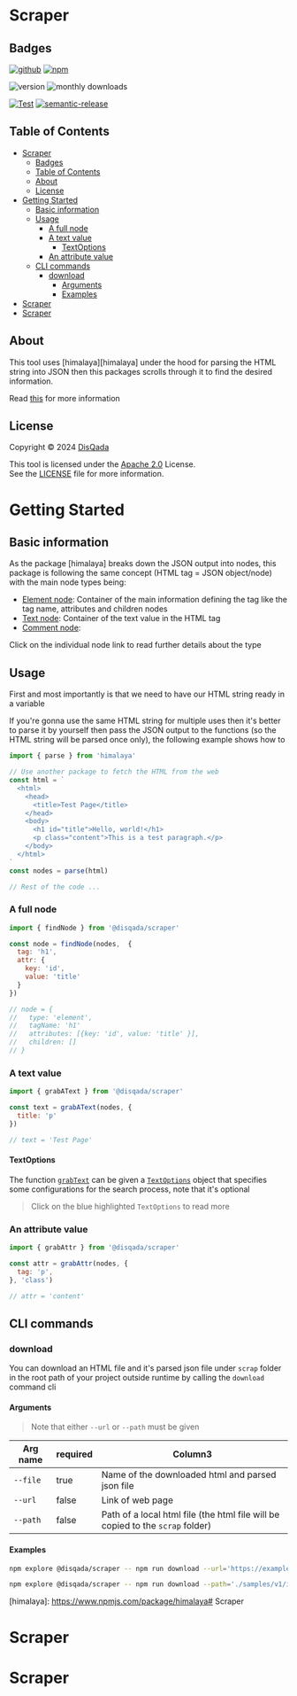 # Scraper

## Badges

[![github](https://img.shields.io/badge/DisQada/Scraper-000000?logo=github&logoColor=white)](https://www.github.com/DisQada/Scraper)
[![npm](https://img.shields.io/badge/@disqada/scraper-CB3837?logo=npm&logoColor=white)](https://www.npmjs.com/package/@disqada/scraper)

![version](https://img.shields.io/npm/v/@disqada/scraper.svg?label=latest&logo=npm)
![monthly downloads](https://img.shields.io/npm/dm/@disqada/scraper.svg?logo=npm)

[![Test](https://github.com/DisQada/Scraper/actions/workflows/test.yml/badge.svg)](https://github.com/DisQada/Scraper/actions/workflows/test.yml)
[![semantic-release](https://img.shields.io/badge/%20%20%F0%9F%93%A6%F0%9F%9A%80-semantic--release-e10079.svg?logo=semantic-release)](https://github.com/semantic-release/semantic-release)

## Table of Contents

- [Scraper](#scraper)
  - [Badges](#badges)
  - [Table of Contents](#table-of-contents)
  - [About](#about)
  - [License](#license)
- [Getting Started](#getting-started)
  - [Basic information](#basic-information)
  - [Usage](#usage)
    - [A full node](#a-full-node)
    - [A text value](#a-text-value)
      - [TextOptions](#textoptions)
    - [An attribute value](#an-attribute-value)
  - [CLI commands](#cli-commands)
    - [download](#download)
      - [Arguments](#arguments)
      - [Examples](#examples)
- [Scraper](#scraper-1)
- [Scraper](#scraper-2)

## About

This tool uses [himalaya][himalaya] under the hood for parsing the HTML string into JSON then this packages scrolls through it to find the desired information.

Read [this](#basic-information) for more information

## License

Copyright &copy; 2024 [DisQada](https://github.com/nabil-alsaiad)

This tool is licensed under the [Apache 2.0](https://www.apache.org/licenses/LICENSE-2.0) License.  
See the [LICENSE](LICENSE) file for more information.

# Getting Started

## Basic information

As the package [himalaya] breaks down the JSON output into nodes, this package is following the same concept (HTML tag = JSON object/node) with the main node types being:
- [Element node](https://disqada.github.io/Scraper/types/ElementNode): Container of the main information defining the tag like the tag name, attributes and children nodes
- [Text node](https://disqada.github.io/Scraper/types/TextNode): Container of the text value in the HTML tag
- [Comment node](https://disqada.github.io/Scraper/types/CommentNode): 

Click on the individual node link to read further details about the type

## Usage

First and most importantly is that we need to have our HTML string ready in a variable

If you're gonna use the same HTML string for multiple uses then it's better to parse it by yourself then pass the JSON output to the functions (so the HTML string will be parsed once only), the following example shows how to

```js
import { parse } from 'himalaya'

// Use another package to fetch the HTML from the web
const html = `
  <html>
    <head>
      <title>Test Page</title>
    </head>
    <body>
      <h1 id="title">Hello, world!</h1>
      <p class="content">This is a test paragraph.</p>
    </body>
  </html>
`
const nodes = parse(html)

// Rest of the code ...
```

### A full node

```js
import { findNode } from '@disqada/scraper'

const node = findNode(nodes,  {
  tag: 'h1',
  attr: {
    key: 'id', 
    value: 'title'
  }
})

// node = {
//   type: 'element',
//   tagName: 'h1'
//   attributes: [{key: 'id', value: 'title' }],
//   children: []
// }
```

### A text value

```js
import { grabAText } from '@disqada/scraper'

const text = grabAText(nodes, {
  title: 'p'
})

// text = 'Test Page'
```

#### TextOptions

The function [`grabText`](https://disqada.github.io/Scraper/functions/grabText) can be given a [`TextOptions`](https://disqada.github.io/Scraper/types/TextOptions) object that specifies some configurations for the search process, note that it's optional

> Click on the blue highlighted `TextOptions` to read more

### An attribute value


```js
import { grabAttr } from '@disqada/scraper'

const attr = grabAttr(nodes, {
  tag: 'p',
}, 'class')

// attr = 'content'
```

## CLI commands

### download

You can download an HTML file and it's parsed json file under `scrap` folder in the root path of your project outside runtime by calling the `download` command cli

#### Arguments

> Note that either `--url` or `--path` must be given

| Arg name | required | Column3                                                                        |
| -------- | -------- | ------------------------------------------------------------------------------ |
| `--file` | true     | Name of the downloaded html and parsed json file                               |
| `--url`  | false    | Link of  web page                                                              |
| `--path` | false    | Path of a local html file (the html file will be copied to the `scrap` folder) |

#### Examples

```bash
npm explore @disqada/scraper -- npm run download --url='https://example.com/sample' --file='sample'
```

```bash
npm explore @disqada/scraper -- npm run download --path='./samples/v1/index.html' --file='sample1'
```

[himalaya]: https://www.npmjs.com/package/himalaya# Scraper
# Scraper
# Scraper
